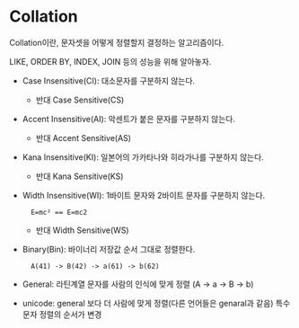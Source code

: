# Collation

Collation이란, 문자셋을 어떻게 정렬할지 결정하는 알고리즘이다.

LIKE, ORDER BY, INDEX, JOIN 등의 성능을 위해 알아놓자.

- Case Insensitive(CI): 대소문자를 구분하지 않는다.
  - 반대 Case Sensitive(CS)
- Accent Insensitive(AI): 악센트가 붙은 문자를 구분하지 않는다.
  - 반대 Accent Sensitive(AS)
- Kana Insensitive(KI): 일본어의 가카타나와 히라가나를 구분하지 않는다.
  - 반대 Kana Sensitive(KS)
- Width Insensitive(WI): 1바이트 문자와 2바이트 문자를 구분하지 않는다.
  
  ```
    E=mc² == E=mc2
  ```
  - 반대 Width Sensitive(WS)
- Binary(Bin): 바이너리 저장값 순서 그대로 정렬한다. 
  ```
    A(41) -> B(42) -> a(61) -> b(62)
  ```
- General: 라틴계열 문자를 사람의 인식에 맞게 정렬 (A -> a -> B -> b)
- unicode: general 보다 더 사람에 맞게 정렬(다른 언어들은 genaral과 같음) 특수문자 정렬의 순서가 변경 

